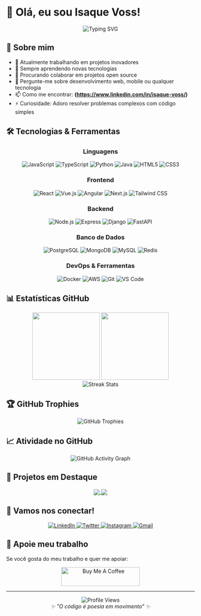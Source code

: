 # 👋 Olá, eu sou Isaque Voss!

<div align="center">
  <img src="https://readme-typing-svg.herokuapp.com?font=Fira+Code&pause=1000&color=2196F3&center=true&vCenter=true&width=435&lines=Desenvolvedor+Full+Stack;Apaixonado+por+Tecnologia;Sempre+Aprendendo+Algo+Novo" alt="Typing SVG" />
</div>

## 🚀 Sobre mim

- 🔭 Atualmente trabalhando em projetos inovadores
- 🌱 Sempre aprendendo novas tecnologias
- 👯 Procurando colaborar em projetos open source
- 💬 Pergunte-me sobre desenvolvimento web, mobile ou qualquer tecnologia
- 📫 Como me encontrar: **(https://www.linkedin.com/in/isaque-voss/)**
- ⚡ Curiosidade: Adoro resolver problemas complexos com código simples

## 🛠️ Tecnologias & Ferramentas

<div align="center">

### Linguagens
![JavaScript](https://img.shields.io/badge/-JavaScript-F7DF1E?style=flat-square&logo=javascript&logoColor=black)
![TypeScript](https://img.shields.io/badge/-TypeScript-3178C6?style=flat-square&logo=typescript&logoColor=white)
![Python](https://img.shields.io/badge/-Python-3776AB?style=flat-square&logo=python&logoColor=white)
![Java](https://img.shields.io/badge/-Java-007396?style=flat-square&logo=java&logoColor=white)
![HTML5](https://img.shields.io/badge/-HTML5-E34F26?style=flat-square&logo=html5&logoColor=white)
![CSS3](https://img.shields.io/badge/-CSS3-1572B6?style=flat-square&logo=css3&logoColor=white)

### Frontend
![React](https://img.shields.io/badge/-React-61DAFB?style=flat-square&logo=react&logoColor=black)
![Vue.js](https://img.shields.io/badge/-Vue.js-4FC08D?style=flat-square&logo=vue.js&logoColor=white)
![Angular](https://img.shields.io/badge/-Angular-DD0031?style=flat-square&logo=angular&logoColor=white)
![Next.js](https://img.shields.io/badge/-Next.js-000000?style=flat-square&logo=next.js&logoColor=white)
![Tailwind CSS](https://img.shields.io/badge/-Tailwind_CSS-38B2AC?style=flat-square&logo=tailwind-css&logoColor=white)

### Backend
![Node.js](https://img.shields.io/badge/-Node.js-339933?style=flat-square&logo=node.js&logoColor=white)
![Express](https://img.shields.io/badge/-Express-000000?style=flat-square&logo=express&logoColor=white)
![Django](https://img.shields.io/badge/-Django-092E20?style=flat-square&logo=django&logoColor=white)
![FastAPI](https://img.shields.io/badge/-FastAPI-009688?style=flat-square&logo=fastapi&logoColor=white)

### Banco de Dados
![PostgreSQL](https://img.shields.io/badge/-PostgreSQL-336791?style=flat-square&logo=postgresql&logoColor=white)
![MongoDB](https://img.shields.io/badge/-MongoDB-47A248?style=flat-square&logo=mongodb&logoColor=white)
![MySQL](https://img.shields.io/badge/-MySQL-4479A1?style=flat-square&logo=mysql&logoColor=white)
![Redis](https://img.shields.io/badge/-Redis-DC382D?style=flat-square&logo=redis&logoColor=white)

### DevOps & Ferramentas
![Docker](https://img.shields.io/badge/-Docker-2496ED?style=flat-square&logo=docker&logoColor=white)
![AWS](https://img.shields.io/badge/-AWS-232F3E?style=flat-square&logo=amazon-aws&logoColor=white)
![Git](https://img.shields.io/badge/-Git-F05032?style=flat-square&logo=git&logoColor=white)
![VS Code](https://img.shields.io/badge/-VS_Code-007ACC?style=flat-square&logo=visual-studio-code&logoColor=white)

</div>

## 📊 Estatísticas GitHub

<div align="center">
  <img height="180em" src="https://github-readme-stats.vercel.app/api?username=isaquevoss&show_icons=true&theme=tokyonight&include_all_commits=true&count_private=true"/>
  <img height="180em" src="https://github-readme-stats.vercel.app/api/top-langs/?username=isaquevoss&layout=compact&langs_count=7&theme=tokyonight"/>
</div>

<div align="center">
  <img src="https://github-readme-streak-stats.herokuapp.com/?user=isaquevoss&theme=tokyonight" alt="Streak Stats"/>
</div>

## 🏆 GitHub Trophies
<div align="center">
  <img src="https://github-profile-trophy.vercel.app/?username=isaquevoss&theme=tokyonight&row=1&column=7" alt="GitHub Trophies"/>
</div>

## 📈 Atividade no GitHub

<div align="center">
  <img src="https://github-readme-activity-graph.vercel.app/graph?username=isaquevoss&theme=tokyo-night&hide_border=true" alt="GitHub Activity Graph"/>
</div>

## 🎯 Projetos em Destaque

<div align="center">
  <a href="https://github.com/isaquevoss/projeto-1">
    <img align="center" src="https://github-readme-stats.vercel.app/api/pin/?username=isaquevoss&repo=projeto-1&theme=tokyonight" />
  </a>
  <a href="https://github.com/isaquevoss/projeto-2">
    <img align="center" src="https://github-readme-stats.vercel.app/api/pin/?username=isaquevoss&repo=projeto-2&theme=tokyonight" />
  </a>
</div>

## 🤝 Vamos nos conectar!

<div align="center">
  <a href="https://linkedin.com/in/isaquevoss" target="_blank">
    <img src="https://img.shields.io/badge/-LinkedIn-0077B5?style=for-the-badge&logo=linkedin&logoColor=white" alt="LinkedIn"/>
  </a>
  <a href="https://twitter.com/isaquevoss" target="_blank">
    <img src="https://img.shields.io/badge/-Twitter-1DA1F2?style=for-the-badge&logo=twitter&logoColor=white" alt="Twitter"/>
  </a>
  <a href="https://instagram.com/isaquevoss" target="_blank">
    <img src="https://img.shields.io/badge/-Instagram-E4405F?style=for-the-badge&logo=instagram&logoColor=white" alt="Instagram"/>
  </a>
  <a href="mailto:seu-email@exemplo.com">
    <img src="https://img.shields.io/badge/-Gmail-D14836?style=for-the-badge&logo=gmail&logoColor=white" alt="Gmail"/>
  </a>
</div>

## 💝 Apoie meu trabalho

Se você gosta do meu trabalho e quer me apoiar:

<div align="center">
  <a href="https://www.buymeacoffee.com/isaquevoss" target="_blank">
    <img src="https://cdn.buymeacoffee.com/buttons/v2/default-yellow.png" height="50" width="210" alt="Buy Me A Coffee"/>
  </a>
</div>

---

<div align="center">
  <img src="https://komarev.com/ghpvc/?username=isaquevoss&label=Visualizações%20do%20Perfil&color=0e75b6&style=flat" alt="Profile Views"/>
</div>

<div align="center">
  <i>✨ "O código é poesia em movimento" ✨</i>
</div>
